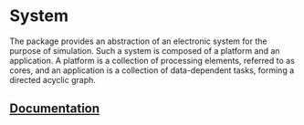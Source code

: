 # System

The package provides an abstraction of an electronic system for the purpose of
simulation. Such a system is composed of a platform and an application. A
platform is a collection of processing elements, referred to as cores, and an
application is a collection of data-dependent tasks, forming a directed acyclic
graph.

## [Documentation][doc]

[doc]: http://godoc.org/github.com/ready-steady/simulation/system
